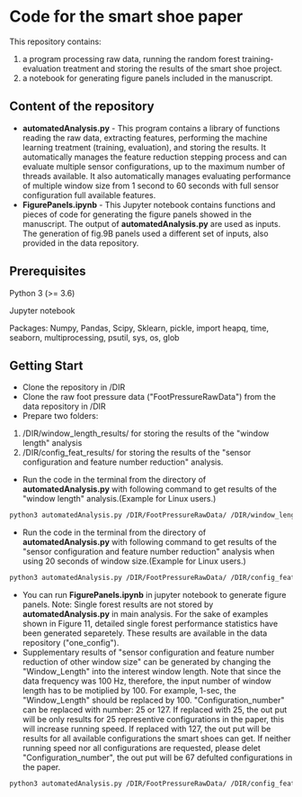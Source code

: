 # Code for the smart shoe paper
This repository contains:
1) a program processing raw data, running the random forest training-evaluation treatment and storing the results of the smart shoe project.
2) a notebook for generating figure panels included in the manuscript.


## Content of the repository
* **automatedAnalysis.py** - This program contains a library of functions reading the raw data, extracting features, performing the machine learning treatment (training, evaluation), and storing the results. It automatically manages the feature reduction stepping process and can evaluate multiple sensor configurations, up to the maximum number of threads available. It also automatically manages evaluating performance of multiple window size from 1 second to 60 seconds with full sensor configuration full available features.
* **FigurePanels.ipynb** - This Jupyter notebook contains functions and pieces of code for generating the figure panels showed in the manuscript. The output of **automatedAnalysis.py** are used as inputs. The generation of fig.9B panels used a different set of inputs, also provided in the data repository.

## Prerequisites
Python 3 (>= 3.6)

Jupyter notebook

Packages: Numpy, Pandas, Scipy, Sklearn, pickle, import heapq, time, seaborn, multiprocessing, psutil, sys, os, glob

## Getting Start
* Clone the repository in /DIR
* Clone the raw foot pressure data ("FootPressureRawData") from the data repository in /DIR
* Prepare two folders:
1) /DIR/window_length_results/ for storing the results of the "window length" analysis
2) /DIR/config_feat_results/ for storing the results of the "sensor configuration and feature number reduction" analysis.
* Run the code in the terminal from the directory of **automatedAnalysis.py** with following command to get results of the "window length" analysis.(Example for Linux users.)
```bash
python3 automatedAnalysis.py /DIR/FootPressureRawData/ /DIR/window_length_results/ 
```
* Run the code in the terminal from the directory of **automatedAnalysis.py** with following command to get results of the "sensor configuration and feature number reduction" analysis when using 20 seconds of window size.(Example for Linux users.)
```bash
python3 automatedAnalysis.py /DIR/FootPressureRawData/ /DIR/config_feat_results/ 2000
```
* You can run **FigurePanels.ipynb** in jupyter notebook to generate figure panels.
Note: Single forest results are not stored by **automatedAnalysis.py** in main analysis. For the sake of examples shown in Figure 11, detailed single forest performance statistics have been generated separetely. These results are available in the data repository ("one_config").
* Supplementary results of "sensor configuration and feature number reduction of other window size" can be generated by changing the "Window_Length" into the interest window length. Note that since the data frequency was 100 Hz, therefore, the input number of window length has to be motiplied by 100. For example, 1-sec, the "Window_Length" should be replaced by 100. "Configuration_number" can be replaced with number: 25 or 127. If replaced with 25, the out put will be only results for 25 representive configurations in the paper, this will increase running speed. If replaced with 127, the out put will be results for all available configurations the smart shoes can get. If neither running speed nor all configurations are requested, please delet "Configuration_number", the out put will be 67 defulted configurations in the paper.
```bash
python3 automatedAnalysis.py /DIR/FootPressureRawData/ /DIR/config_feat_results/ Window_Length Configuration_number
```

